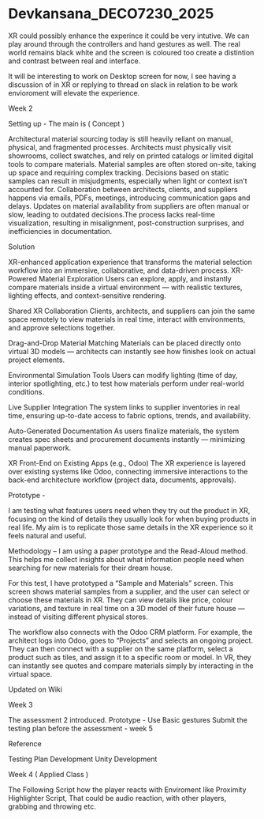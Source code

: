 # Devkansana_DECO7230_2025


XR could possibly enhance the experince it could be very intutive.
We can play around through the controllers and hand gestures  as well.
The real world remains black white and the screen is coloured too create a distintion and contrast  between real and interface.

It will be interesting  to work on Desktop screen for now, I see having a discussion of in XR or replying to thread on slack in relation to be work envioroment will elevate the experience.



 Week 2 

Setting up -  The main is ( Concept ) 

Architectural material sourcing today is still heavily reliant on manual, physical, and fragmented processes. Architects must physically visit showrooms, collect swatches, and rely on printed catalogs or limited digital tools to compare materials. Material samples are often stored on-site, taking up space and requiring complex tracking. Decisions based on static samples can result in misjudgments, especially when light or context isn’t accounted for. Collaboration between architects, clients, and suppliers happens via emails, PDFs, meetings, introducing communication gaps and delays. Updates on material availability from suppliers are often manual or slow, leading to outdated decisions.The process lacks real-time visualization, resulting in misalignment, post-construction surprises, and inefficiencies in documentation.

Solution 

XR-enhanced application experience that transforms the material selection workflow into an immersive, collaborative, and data-driven process. XR-Powered Material Exploration
Users can explore, apply, and instantly compare materials inside a virtual environment — with realistic textures, lighting effects, and context-sensitive rendering.

Shared XR Collaboration
Clients, architects, and suppliers can join the same space remotely to view materials in real time, interact with environments, and approve selections together.

Drag-and-Drop Material Matching
Materials can be placed directly onto virtual 3D models — architects can instantly see how finishes look on actual project elements.

Environmental Simulation Tools
Users can modify lighting (time of day, interior spotlighting, etc.) to test how materials perform under real-world conditions.

Live Supplier Integration
The system links to supplier inventories in real time, ensuring up-to-date access to fabric options, trends, and availability.

Auto-Generated Documentation
As users finalize materials, the system creates spec sheets and procurement documents instantly — minimizing manual paperwork.

XR Front-End on Existing Apps (e.g., Odoo)
The XR experience is layered over existing systems like Odoo, connecting immersive interactions to the back-end architecture workflow (project data, documents, approvals).


Prototype - 

I am testing what features users need when they try out the product in XR, focusing on the kind of details they usually look for when buying products in real life. My aim is to replicate those same details in the XR experience so it feels natural and useful.

Methodology – I am using a paper prototype and the Read-Aloud method. This helps me collect insights about what information people need when searching for new materials for their dream house.

For this test, I have prototyped a “Sample and Materials” screen. This screen shows material samples from a supplier, and the user can select or choose these materials in XR. They can view details like price, colour variations, and texture in real time on a 3D model of their future house — instead of visiting different physical stores.

The workflow also connects with the Odoo CRM platform. For example, the architect logs into Odoo, goes to “Projects” and selects an ongoing project. They can then connect with a supplier on the same platform, select a product such as tiles, and assign it to a specific room or model. In VR, they can instantly see quotes and compare materials simply by interacting in the virtual space.

Updated on Wiki


Week 3 

The assessment 2 introduced. 
Prototype -  Use Basic gestures 
Submit the testing plan before the assessment - week 5

Reference 

Testing Plan Development
Unity Development  


Week 4 ( Applied Class  ) 

The Following Script how the player reacts with Enviroment like Proximity Highlighter Script, That could be audio reaction, with other players, grabbing and throwing etc.





